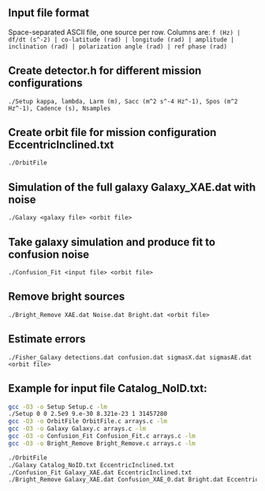 ## Input file format 
Space-separated ASCII file, one source per row. Columns are:
`f (Hz) |  df/dt (s^-2) | co-latitude (rad) | longitude (rad) | amplitude | inclination (rad) | polarization angle (rad) | ref phase (rad)`

## Create detector.h for different mission configurations
`./Setup kappa, lambda, Larm (m), Sacc (m^2 s^-4 Hz^-1), Spos (m^2 Hz^-1), Cadence (s), Nsamples`

## Create orbit file for mission configuration EccentricInclined.txt
`./OrbitFile`

## Simulation of the full galaxy Galaxy_XAE.dat with noise
`./Galaxy <galaxy file> <orbit file>`

## Take galaxy simulation and produce fit to confusion noise
`./Confusion_Fit <input file> <orbit file>`

## Remove bright sources
`./Bright_Remove XAE.dat Noise.dat Bright.dat <orbit file>`

## Estimate errors
`./Fisher_Galaxy detections.dat confusion.dat sigmasX.dat sigmasAE.dat <orbit file>`

## Example for input file Catalog_NoID.txt:
```bash
gcc -O3 -o Setup Setup.c -lm
./Setup 0 0 2.5e9 9.e-30 8.321e-23 1 31457280
gcc -O3 -o OrbitFile OrbitFile.c arrays.c -lm
gcc -O3 -o Galaxy Galaxy.c arrays.c -lm 
gcc -O3 -o Confusion_Fit Confusion_Fit.c arrays.c -lm
gcc -O3 -o Bright_Remove Bright_Remove.c arrays.c -lm
```

```bash
./OrbitFile
./Galaxy Catalog_NoID.txt EccentricInclined.txt
./Confusion_Fit Galaxy_XAE.dat EccentricInclined.txt
./Bright_Remove Galaxy_XAE.dat Confusion_XAE_0.dat Bright.dat EccentricInclined.txt
```
